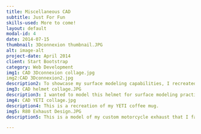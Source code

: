 ```yaml
---
title: Miscellaneous CAD
subtitle: Just For Fun 
skills-used: More to come!
layout: default
modal-id: 4
date: 2014-07-15
thumbnail: 3Dconnexion thumbnail.JPG
alt: image-alt
project-date: April 2014
client: Start Bootstrap
category: Web Development
img1: CAD 3Dconnexion collage.jpg
img2:CAD 3Dconnexion2.jpg
description2: To showcase my surface modeling capabilities, I recreated the 3D mouse I use for CAD modeling. 
img3: CAD helmet collage.JPG
description3: I wanted to model this helmet for surface modeling practice. 
img4: CAD YETI collage.jpg
description4: This is a recreation of my YETI coffee mug.
img5: R80 Exhaust Design.JPG
description5: This is a model of my custom motorcycle exhaust that I fabricated from stainless steel. 

---
```

